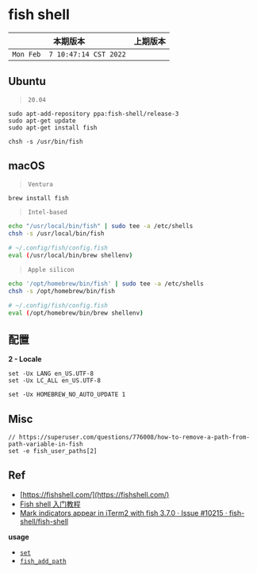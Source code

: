 # fish shell

|本期版本|上期版本
|:---:|:---:
`Mon Feb  7 10:47:14 CST 2022` | 

## Ubuntu

> `20.04`

```
sudo apt-add-repository ppa:fish-shell/release-3
sudo apt-get update
sudo apt-get install fish

chsh -s /usr/bin/fish
```

## macOS

> `Ventura`

```bash
brew install fish
```

> `Intel-based`

```bash
echo "/usr/local/bin/fish" | sudo tee -a /etc/shells
chsh -s /usr/local/bin/fish

# ~/.config/fish/config.fish
eval (/usr/local/bin/brew shellenv)
```

> `Apple silicon`

```bash
echo '/opt/homebrew/bin/fish' | sudo tee -a /etc/shells
chsh -s /opt/homebrew/bin/fish

# ~/.config/fish/config.fish
eval (/opt/homebrew/bin/brew shellenv)
```

## 配置


**2 - Locale**

```
set -Ux LANG en_US.UTF-8
set -Ux LC_ALL en_US.UTF-8

set -Ux HOMEBREW_NO_AUTO_UPDATE 1
```

## Misc

```
// https://superuser.com/questions/776008/how-to-remove-a-path-from-path-variable-in-fish
set -e fish_user_paths[2]
```

## Ref

* [https://fishshell.com/](https://fishshell.com/)
* [Fish shell 入门教程](http://www.ruanyifeng.com/blog/2017/05/fish_shell.html)
* [Mark indicators appear in iTerm2 with fish 3.7.0 · Issue #10215 · fish-shell/fish-shell](https://github.com/fish-shell/fish-shell/issues/10215)

**usage**


* [`set`](https://fishshell.com/docs/current/cmds/set.html)
* [`fish_add_path`](https://fishshell.com/docs/current/cmds/fish_add_path.html)